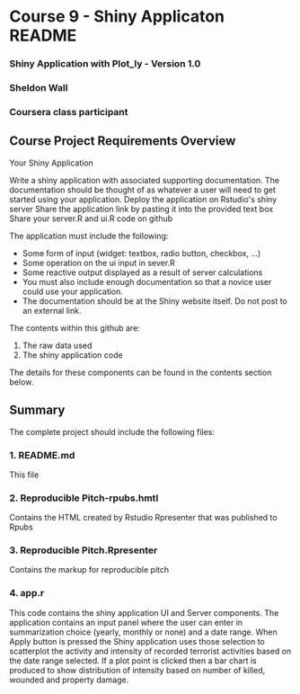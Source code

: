 # Course 9 - Shiny Applicaton README

### Shiny Application with Plot_ly - Version 1.0
### Sheldon Wall
### Coursera class participant

## Course Project Requirements Overview

Your Shiny Application

Write a shiny application with associated supporting documentation. The documentation should be thought of as whatever a user will need to get started using your application.
Deploy the application on Rstudio's shiny server
Share the application link by pasting it into the provided text box
Share your server.R and ui.R code on github

The application must include the following:
- Some form of input (widget: textbox, radio button, checkbox, ...)
- Some operation on the ui input in sever.R
- Some reactive output displayed as a result of server calculations
- You must also include enough documentation so that a novice user could use your application.
- The documentation should be at the Shiny website itself. Do not post to an external link.

The contents within this github are:

1. The raw data used
2. The shiny application code 

The details for these components can be found in the contents section below.

## Summary

The complete project should include the following files: 

### 1. README.md

This file

### 2. Reproducible Pitch-rpubs.hmtl

Contains the HTML created by Rstudio Rpresenter that was published to Rpubs

### 3. Reproducible Pitch.Rpresenter

Contains the markup for reproducible pitch

### 4. app.r 

This code contains the shiny application UI and Server components.  The application contains an input panel where
the user can enter in summarization choice (yearly, monthly or none) and a date range.  When Apply button is pressed
the Shiny application uses those selection to scatterplot the activity and intensity of recorded terrorist activities based
on the date range selected.  If a plot point is clicked then a bar chart is produced to show distribution of intensity 
based on number of killed, wounded and property damage.
